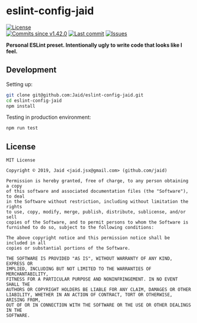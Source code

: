 # eslint-config-jaid


<a href="https://raw.githubusercontent.com/Jaid/eslint-config-jaid/master/license.txt"><img src="https://img.shields.io/github/license/Jaid/eslint-config-jaid?style=flat-square" alt="License"/></a>  
 <a href="https://github.com/Jaid/eslint-config-jaid/commits"><img src="https://img.shields.io/github/commits-since/Jaid/eslint-config-jaid/v1.42.0?style=flat-square&logo=github" alt="Commits since v1.42.0"/></a> <a href="https://github.com/Jaid/eslint-config-jaid/commits"><img src="https://img.shields.io/github/last-commit/Jaid/eslint-config-jaid?style=flat-square&logo=github" alt="Last commit"/></a> <a href="https://github.com/Jaid/eslint-config-jaid/issues"><img src="https://img.shields.io/github/issues/Jaid/eslint-config-jaid?style=flat-square&logo=github" alt="Issues"/></a>  

**Personal ESLint preset. Intentionally ugly to write code that looks like I feel.**























## Development



Setting up:
```bash
git clone git@github.com:Jaid/eslint-config-jaid.git
cd eslint-config-jaid
npm install
```
Testing in production environment:
```bash
npm run test
```


## License
```text
MIT License

Copyright © 2019, Jaid <jaid.jsx@gmail.com> (github.com/jaid)

Permission is hereby granted, free of charge, to any person obtaining a copy
of this software and associated documentation files (the "Software"), to deal
in the Software without restriction, including without limitation the rights
to use, copy, modify, merge, publish, distribute, sublicense, and/or sell
copies of the Software, and to permit persons to whom the Software is
furnished to do so, subject to the following conditions:

The above copyright notice and this permission notice shall be included in all
copies or substantial portions of the Software.

THE SOFTWARE IS PROVIDED "AS IS", WITHOUT WARRANTY OF ANY KIND, EXPRESS OR
IMPLIED, INCLUDING BUT NOT LIMITED TO THE WARRANTIES OF MERCHANTABILITY,
FITNESS FOR A PARTICULAR PURPOSE AND NONINFRINGEMENT. IN NO EVENT SHALL THE
AUTHORS OR COPYRIGHT HOLDERS BE LIABLE FOR ANY CLAIM, DAMAGES OR OTHER
LIABILITY, WHETHER IN AN ACTION OF CONTRACT, TORT OR OTHERWISE, ARISING FROM,
OUT OF OR IN CONNECTION WITH THE SOFTWARE OR THE USE OR OTHER DEALINGS IN THE
SOFTWARE.
```
